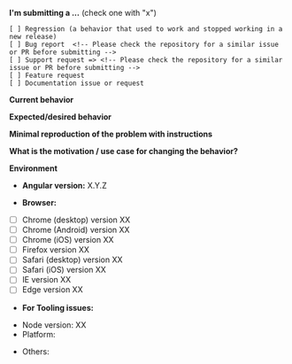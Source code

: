 <!--
This is an example template
-->

**I'm submitting a ...**  (check one with "x")
```
[ ] Regression (a behavior that used to work and stopped working in a new release)
[ ] Bug report  <!-- Please check the repository for a similar issue or PR before submitting -->
[ ] Support request => <!-- Please check the repository for a similar issue or PR before submitting -->
[ ] Feature request
[ ] Documentation issue or request
```

**Current behavior**
<!-- Describe how the issue manifests. -->

**Expected/desired behavior**
<!-- Describe what the desired behavior would be. -->

**Minimal reproduction of the problem with instructions**
<!--
For bug reports please provide the *STEPS TO REPRODUCE* and if possible a *MINIMAL DEMO* of the problem via
https://plnkr.co or similar (you can use this template as a starting point: http://plnkr.co/edit/tpl:AvJOMERrnz94ekVua0u5).
-->

**What is the motivation / use case for changing the behavior?**
<!-- Describe the motivation or the concrete use case. -->

**Environment**
* **Angular version:** X.Y.Z
<!-- Check whether this is still an issue in the most recent Angular version -->

* **Browser:**
- [ ] Chrome (desktop) version XX
- [ ] Chrome (Android) version XX
- [ ] Chrome (iOS) version XX
- [ ] Firefox version XX
- [ ] Safari (desktop) version XX
- [ ] Safari (iOS) version XX
- [ ] IE version XX
- [ ] Edge version XX

* **For Tooling issues:**
- Node version: XX  <!-- run `node --version` -->
- Platform:  <!-- Mac, Linux, Windows -->

* Others:
<!-- Anything else relevant?  Operating system version, IDE, package manager, HTTP server, ... -->